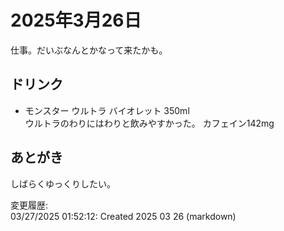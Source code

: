# 2025年3月26日

仕事。だいぶなんとかなって来たかも。

## ドリンク

- モンスター ウルトラ バイオレット 350ml  
ウルトラのわりにはわりと飲みやすかった。
カフェイン142mg

## あとがき

しばらくゆっくりしたい。

変更履歴:  
03/27/2025 01:52:12: Created 2025 03 26 (markdown)  
